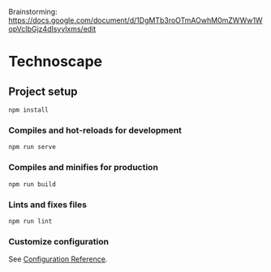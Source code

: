 Brainstorming: https://docs.google.com/document/d/1DgMTb3roOTmAOwhM0mZWWw1WopVcIbGjz4dIsyylxms/edit

# Technoscape

## Project setup
```
npm install
```

### Compiles and hot-reloads for development
```
npm run serve
```

### Compiles and minifies for production
```
npm run build
```

### Lints and fixes files
```
npm run lint
```

### Customize configuration
See [Configuration Reference](https://cli.vuejs.org/config/).
